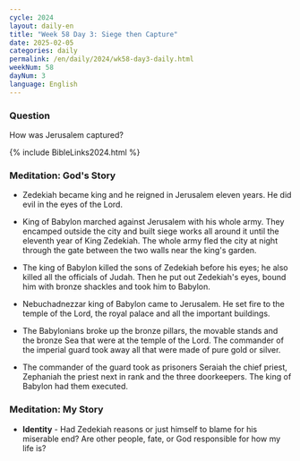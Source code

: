 ```yaml
---
cycle: 2024
layout: daily-en
title: "Week 58 Day 3: Siege then Capture"
date: 2025-02-05
categories: daily
permalink: /en/daily/2024/wk58-day3-daily.html
weekNum: 58
dayNum: 3
language: English
---
```


### Question     
How was Jerusalem captured? 

{% include BibleLinks2024.html %}

### Meditation: God's Story   
+ Zedekiah became king and he reigned in Jerusalem eleven years. He did evil in the eyes of the Lord. 

+ King of Babylon marched against Jerusalem with his whole army. They encamped outside the city and built siege works all around it until the eleventh year of King Zedekiah. The whole army fled the city at night through the gate between the two walls near the king's garden. 

+ The king of Babylon killed the sons of Zedekiah before his eyes; he also killed all the officials of Judah. Then he put out Zedekiah's eyes, bound him with bronze shackles and took him to Babylon. 

+ Nebuchadnezzar king of Babylon came to Jerusalem. He set fire to the temple of the Lord, the royal palace and all the important buildings. 

+ The Babylonians broke up the bronze pillars, the movable stands and the bronze Sea that were at the temple of the Lord. The commander of the imperial guard took away all that were made of pure gold or silver. 

+ The commander of the guard took as prisoners Seraiah the chief priest, Zephaniah the priest next in rank and the three doorkeepers. The king of Babylon had them executed. 

### Meditation: My Story   
+ **Identity** - Had Zedekiah reasons or just himself to blame for his miserable end? Are other people, fate, or God responsible for how my life is? 
